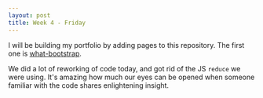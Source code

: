 ```yaml
---
layout: post
title: Week 4 - Friday
---
```

I will be building my portfolio by adding pages to this repository. The first one is [what-bootstrap](/what-bootstrap).   
  
We did a lot of reworking of code today, and got rid of the JS `reduce` we were using. It's amazing how much our eyes can be opened when someone familiar with the code shares enlightening insight.
